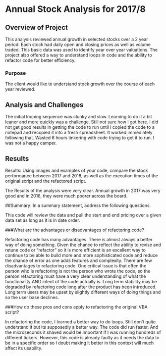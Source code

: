 # Annual Stock Analysis for 2017/8


## Overview of Project

This analysis reviewed annual growth in selected stocks over a 2 year period.  Each stock had daily open and closing prices as well as volume traded.   This basic data was used to identify year over year valuations.
The project also offered a way to understand loops in code and the ability to refactor code for better efficiency.

### Purpose

The client would like to understand stock growth over the course of each year reviewed.

## Analysis and Challenges

The initial looping sequence was clunky and slow.    Learning to do it a bit leaner and more quickly was a challenge.  Still not sure how I got here.   I did not get good results in getting the code to run until I copied the code to a notepad and recopied it into a fresh spreadsheet.  It worked immediately following that.  Wasted 6 hours tinkering with code trying to get it to run.   I was not a happy camper.   

## Results

Results: Using images and examples of your code, compare the stock performance between 2017 and 2018, as well as the execution times of the original script and the refactored script.

The Results of the analysis were very clear.  Annual growth in 2017 was very good and in 2018, they were much poorer across the board.



##Summary: In a summary statement, address the following questions.

This code will review the data and pull the start and end pricing over a given data set as long as it is in date order.   

###What are the advantages or disadvantages of refactoring code?

Refactoring code has many advantages.  There is almost always a better way of doing something.  Given the chance to reflect the ability to revise and retune code or “refactor” so it is more efficient is an excellent way to continue to be able to build more and more sophisticated code and reduce the chance of error as one adds features and complexity.
There are few disadvantages to refactoring code.  One critical issue is that often the person who is refactoring is not the person who wrote the code, so the person refactoring must have a very clear understanding of what the functionality AND intent of the code actually is.  Long term stability may be degraded by refactoring code long after the product has been introduced.   Long term users may be upset by slightly different ways of doing things and so the user base declines.

###How do these pros and cons apply to refactoring the original VBA script?

In refactoring the code, I learned a better way to do loops.  Still don’t quite understand it but its supposedly a better way.   The code did run faster.  And the microseconds it shaved would be important if I was running hundreds of different tickers.  However, this code is already faulty as it needs the data to be in a specific order so I doubt making it better in this context will much affect its usability.

